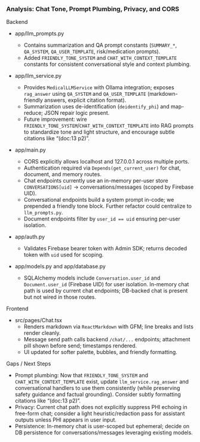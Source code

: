 ### Analysis: Chat Tone, Prompt Plumbing, Privacy, and CORS

Backend

- app/llm_prompts.py
  - Contains summarization and QA prompt constants (`SUMMARY_*`, `QA_SYSTEM`, `QA_USER_TEMPLATE`, risk/medication prompts).
  - Added `FRIENDLY_TONE_SYSTEM` and `CHAT_WITH_CONTEXT_TEMPLATE` constants for consistent conversational style and context plumbing.

- app/llm_service.py
  - Provides `MedicalLLMService` with Ollama integration; exposes `rag_answer` using `QA_SYSTEM` and `QA_USER_TEMPLATE` (markdown-friendly answers, explicit citation format).
  - Summarization uses de-identification (`deidentify_phi`) and map-reduce; JSON repair logic present.
  - Future improvement: wire `FRIENDLY_TONE_SYSTEM`/`CHAT_WITH_CONTEXT_TEMPLATE` into RAG prompts to standardize tone and light structure, and encourage subtle citations like “(doc:13 p2)”.

- app/main.py
  - CORS explicitly allows localhost and 127.0.0.1 across multiple ports.
  - Authentication required via `Depends(get_current_user)` for chat, document, and memory routes.
  - Chat endpoints currently use an in-memory per-user store `CONVERSATIONS[uid]` → conversations/messages (scoped by Firebase UID).
  - Conversational endpoints build a system prompt in-code; we prepended a friendly tone block. Further refactor could centralize to `llm_prompts.py`.
  - Document endpoints filter by `user_id == uid` ensuring per-user isolation.

- app/auth.py
  - Validates Firebase bearer token with Admin SDK; returns decoded token with `uid` used for scoping.

- app/models.py and app/database.py
  - SQLAlchemy models include `Conversation.user_id` and `Document.user_id` (Firebase UID) for user isolation. In-memory chat path is used by current chat endpoints; DB-backed chat is present but not wired in those routes.

Frontend

- src/pages/Chat.tsx
  - Renders markdown via `ReactMarkdown` with GFM; line breaks and lists render cleanly.
  - Message send path calls backend `/chat/...` endpoints; attachment pill shown before send; timestamps rendered.
  - UI updated for softer palette, bubbles, and friendly formatting.

Gaps / Next Steps

- Prompt plumbing: Now that `FRIENDLY_TONE_SYSTEM` and `CHAT_WITH_CONTEXT_TEMPLATE` exist, update `llm_service.rag_answer` and conversational handlers to use them consistently (while preserving safety guidance and factual grounding). Consider subtly formatting citations like “(doc:13 p2)”.
- Privacy: Current chat path does not explicitly suppress PHI echoing in free-form chat; consider a light heuristic/redaction pass for assistant outputs unless PHI appears in user input.
- Persistence: In-memory chat is user-scoped but ephemeral; decide on DB persistence for conversations/messages leveraging existing models.

